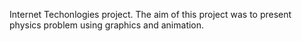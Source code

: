 Internet Techonlogies project. 
The aim of this project was to present physics problem using graphics and animation.

